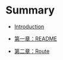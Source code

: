 # Summary

* [Introduction](README.md)

* [第一章：README](react/README.md)
* [第二章：Route](react/Route.md)
